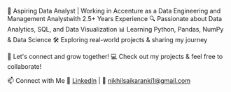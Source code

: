 🚀 Aspiring Data Analyst | Working in Accenture as a Data Engineering and Management Analystwith 2.5+ Years Experience
🔍 Passionate about Data Analytics, SQL, and Data Visualization
📊 Learning Python, Pandas, NumPy & Data Science
🛠️ Exploring real-world projects & sharing my journey

📢 Let's connect and grow together!
💻 Check out my projects & feel free to collaborate!

📫 Connect with Me
🔗 [LinkedIn](https://www.linkedin.com/in/nikhil-sai-karanki/) | 📧 nikhilsaikaranki1@gmail.com

